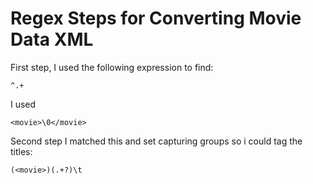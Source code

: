 # Regex Steps for Converting Movie Data XML

First step, I used the following expression to find:
```
^.+
```
I used 
```
<movie>\0</movie>
```

Second step I matched this and set capturing groups so i could tag the titles:
```
(<movie>)(.+?)\t
```